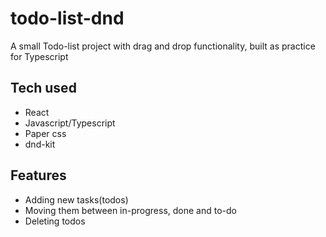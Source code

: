 # todo-list-dnd

A small Todo-list project with drag and drop functionality, built as practice for Typescript

## Tech used

- React
- Javascript/Typescript
- Paper css
- dnd-kit

## Features

- Adding new tasks(todos)
- Moving them between in-progress, done and to-do
- Deleting todos
